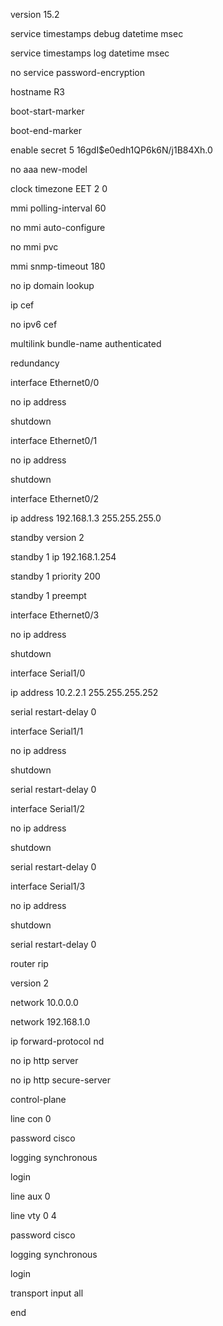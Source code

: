 version 15.2

service timestamps debug datetime msec

service timestamps log datetime msec

no service password-encryption

hostname R3

boot-start-marker

boot-end-marker

enable secret 5 $1$6gdI$e0edh1QP6k6N/j1B84Xh.0

no aaa new-model

clock timezone EET 2 0

mmi polling-interval 60

no mmi auto-configure

no mmi pvc

mmi snmp-timeout 180

no ip domain lookup

ip cef

no ipv6 cef

multilink bundle-name authenticated

redundancy

interface Ethernet0/0

no ip address

shutdown

interface Ethernet0/1

no ip address

shutdown

interface Ethernet0/2

ip address 192.168.1.3 255.255.255.0

standby version 2

standby 1 ip 192.168.1.254

standby 1 priority 200

standby 1 preempt

interface Ethernet0/3

no ip address

shutdown

interface Serial1/0

ip address 10.2.2.1 255.255.255.252

serial restart-delay 0

interface Serial1/1

no ip address

shutdown

serial restart-delay 0

interface Serial1/2

no ip address

shutdown

serial restart-delay 0

interface Serial1/3

no ip address

shutdown

serial restart-delay 0

router rip

version 2

network 10.0.0.0

network 192.168.1.0

ip forward-protocol nd

no ip http server

no ip http secure-server

control-plane

line con 0

password cisco

logging synchronous

login

line aux 0

line vty 0 4

password cisco

logging synchronous

login

transport input all

end
